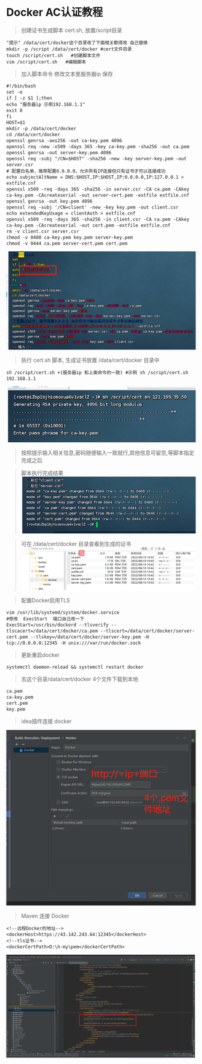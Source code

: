 # Docker AC认证教程

>创建证书生成脚本 cert.sh, 放置/script目录  

```shell
"提示" /data/cert/docker这个目录改了下面相关都得改 自己替换 
mkdir -p /script /data/cert/docker #cert文件目录   
touch /script/cert.sh   #创建脚本文件
vim /script/cert.sh   #编辑脚本
```
>加入脚本命令 修改文本里服务器ip 保存
```shell
#!/bin/bash 
set -e
if [ -z $1 ];then
echo "服务器ip 示例192.168.1.1"
exit 0
fi
HOST=$1
mkdir -p /data/cert/docker
cd /data/cert/docker
openssl genrsa -aes256 -out ca-key.pem 4096
openssl req -new -x509 -days 365 -key ca-key.pem -sha256 -out ca.pem
openssl genrsa -out server-key.pem 4096
openssl req -subj "/CN=$HOST" -sha256 -new -key server-key.pem -out server.csr
# 配置白名单，推荐配置0.0.0.0，允许所有IP连接但只有证书才可以连接成功
echo subjectAltName = DNS:$HOST,IP:$HOST,IP:0.0.0.0,IP:127.0.0.1 > extfile.cnf
openssl x509 -req -days 365 -sha256 -in server.csr -CA ca.pem -CAkey ca-key.pem -CAcreateserial -out server-cert.pem -extfile extfile.cnf
openssl genrsa -out key.pem 4096
openssl req -subj '/CN=client' -new -key key.pem -out client.csr
echo extendedKeyUsage = clientAuth > extfile.cnf
openssl x509 -req -days 365 -sha256 -in client.csr -CA ca.pem -CAkey ca-key.pem -CAcreateserial -out cert.pem -extfile extfile.cnf
rm -v client.csr server.csr
chmod -v 0400 ca-key.pem key.pem server-key.pem
chmod -v 0444 ca.pem server-cert.pem cert.pem
```
![img_1.png](img_1.png)
> 执行 cert.sh 脚本, 生成证书放置 /data/cert/docker 目录中

```shell
sh /script/cert.sh +(服务器ip 和上面命令的一致) #示例 sh /script/cert.sh 192.168.1.1
```
![img_3.png](img_3.png)
> 按照提示输入相关信息,密码随便输入一致就行,其他信息可留空,等脚本指定完成之后

>脚本执行完成结果
![img_4.png](img_4.png)

> 可在 /data/cert/docker 目录查看到生成的证书 
![img_5.png](img_5.png)

>配置Docker启用TLS

```shell
vim /usr/lib/systemd/system/docker.service
#修改  ExecStart  端口自己改一下
ExecStart=/usr/bin/dockerd --tlsverify --tlscacert=/data/cert/docker/ca.pem --tlscert=/data/cert/docker/server-cert.pem --tlskey=/data/cert/docker/server-key.pem -H tcp://0.0.0.0:12345 -H unix:///var/run/docker.sock
```
>更新重启docker 

```shell
systemctl daemon-reload && systemctl restart docker
```
>去这个目录/data/cert/docker 4个文件下载到本地
```shell
ca.pem
ca-key.pem
cert.pem
key.pem
```
> idea插件连接 docker  

![img_8.png](img_8.png)

>Maven 连接 Docker
```shell
<!--远程Docker的地址-->
<dockerHost>https://43.142.243.64:12345</dockerHost>
<!--tls证书-->
<dockerCertPath>D:\h-my\pem</dockerCertPath>
```
![img_9.png](img_9.png)



































